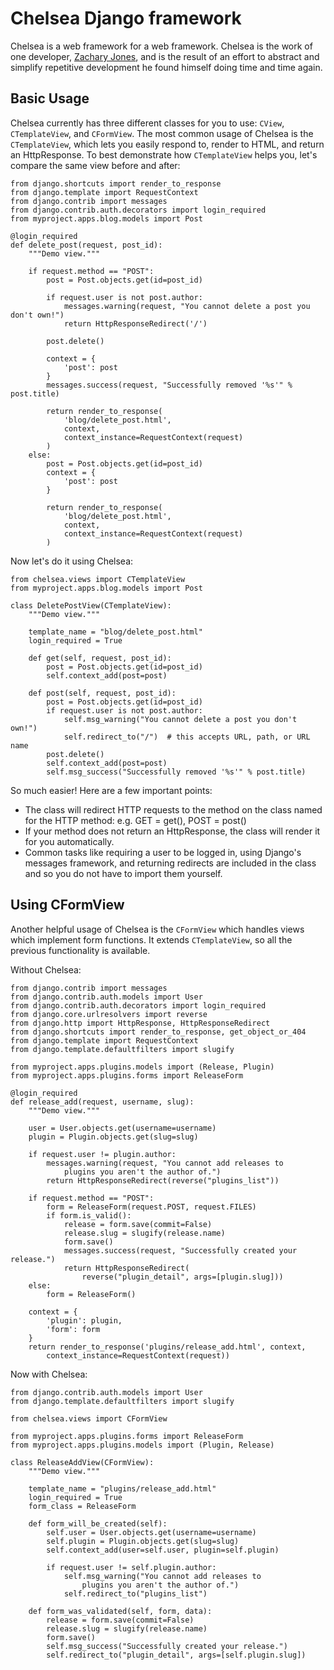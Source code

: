 # Chelsea Django framework

Chelsea is a web framework for a web framework. Chelsea is the work of 
one developer, [Zachary Jones](http://www.zacharytamas.com/), and is 
the result of an effort to abstract and simplify repetitive development 
he found himself doing time and time again.

## Basic Usage

Chelsea currently has three different classes for you to use: `CView`, 
`CTemplateView`, and `CFormView`. The most common usage of Chelsea is 
the `CTemplateView`, which lets you easily respond to, render to HTML, and 
return an HttpResponse. To best demonstrate how `CTemplateView` helps you, 
let's compare the same view before and after:

    from django.shortcuts import render_to_response
    from django.template import RequestContext
    from django.contrib import messages
    from django.contrib.auth.decorators import login_required
    from myproject.apps.blog.models import Post
    
    @login_required
    def delete_post(request, post_id):
        """Demo view."""
        
        if request.method == "POST":
            post = Post.objects.get(id=post_id)
            
            if request.user is not post.author:
                messages.warning(request, "You cannot delete a post you don't own!")
                return HttpResponseRedirect('/')
            
            post.delete()
            
            context = {
                'post': post
            }
            messages.success(request, "Successfully removed '%s'" % post.title)
            
            return render_to_response(
                'blog/delete_post.html', 
                context, 
                context_instance=RequestContext(request)
            )
        else:
            post = Post.objects.get(id=post_id)
            context = {
                'post': post
            }
            
            return render_to_response(
                'blog/delete_post.html', 
                context, 
                context_instance=RequestContext(request)
            )

Now let's do it using Chelsea:

    from chelsea.views import CTemplateView
    from myproject.apps.blog.models import Post
    
    class DeletePostView(CTemplateView):
        """Demo view."""
        
        template_name = "blog/delete_post.html"
        login_required = True
        
        def get(self, request, post_id):
            post = Post.objects.get(id=post_id)
            self.context_add(post=post)
        
        def post(self, request, post_id):
            post = Post.objects.get(id=post_id)
            if request.user is not post.author:
                self.msg_warning("You cannot delete a post you don't own!")
                self.redirect_to("/")  # this accepts URL, path, or URL name
            post.delete()
            self.context_add(post=post)
            self.msg_success("Successfully removed '%s'" % post.title)

So much easier! Here are a few important points:

* The class will redirect HTTP requests to the method on the 
  class named for the HTTP method: e.g. GET = get(), POST = post()
* If your method does not return an HttpResponse, the class will 
  render it for you automatically.
* Common tasks like requiring a user to be logged in, using Django's 
  messages framework, and returning redirects are included in the 
  class and so you do not have to import them yourself.

## Using CFormView

Another helpful usage of Chelsea is the `CFormView` which handles 
views which implement form functions. It extends `CTemplateView`, so 
all the previous functionality is available.

Without Chelsea:

    from django.contrib import messages
    from django.contrib.auth.models import User
    from django.contrib.auth.decorators import login_required
    from django.core.urlresolvers import reverse
    from django.http import HttpResponse, HttpResponseRedirect
    from django.shortcuts import render_to_response, get_object_or_404
    from django.template import RequestContext
    from django.template.defaultfilters import slugify
    
    from myproject.apps.plugins.models import (Release, Plugin)
    from myproject.apps.plugins.forms import ReleaseForm
    
    @login_required
    def release_add(request, username, slug):
        """Demo view."""
        
        user = User.objects.get(username=username)
        plugin = Plugin.objects.get(slug=slug)
        
        if request.user != plugin.author:
            messages.warning(request, "You cannot add releases to 
                plugins you aren't the author of.")
            return HttpResponseRedirect(reverse("plugins_list"))
        
        if request.method == "POST":
            form = ReleaseForm(request.POST, request.FILES)
            if form.is_valid():
                release = form.save(commit=False)
                release.slug = slugify(release.name)
                form.save()
                messages.success(request, "Successfully created your release.")
                return HttpResponseRedirect(
                    reverse("plugin_detail", args=[plugin.slug]))
        else:
            form = ReleaseForm()
        
        context = {
            'plugin': plugin,
            'form': form
        }
        return render_to_response('plugins/release_add.html', context,
            context_instance=RequestContext(request))

Now with Chelsea:

    from django.contrib.auth.models import User
    from django.template.defaultfilters import slugify
    
    from chelsea.views import CFormView
    
    from myproject.apps.plugins.forms import ReleaseForm
    from myproject.apps.plugins.models import (Plugin, Release)
    
    class ReleaseAddView(CFormView):
        """Demo view."""
        
        template_name = "plugins/release_add.html"
        login_required = True
        form_class = ReleaseForm
        
        def form_will_be_created(self):
            self.user = User.objects.get(username=username)
            self.plugin = Plugin.objects.get(slug=slug)
            self.context_add(user=self.user, plugin=self.plugin)

            if request.user != self.plugin.author:
                self.msg_warning("You cannot add releases to 
                    plugins you aren't the author of.")
                self.redirect_to("plugins_list")
        
        def form_was_validated(self, form, data):
            release = form.save(commit=False)
            release.slug = slugify(release.name)
            form.save()
            self.msg_success("Successfully created your release.")
            self.redirect_to("plugin_detail", args=[self.plugin.slug])
        
